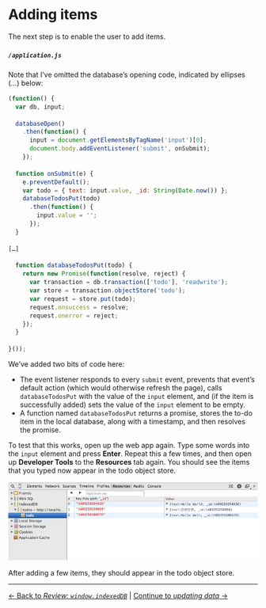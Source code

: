 # Adding items

The next step is to enable the user to add items.

##### `/application.js`

Note that I’ve omitted the database’s opening code, indicated by ellipses (…) below:

```js
(function() {
  var db, input;

  databaseOpen()
    .then(function() {
      input = document.getElementsByTagName('input')[0];
      document.body.addEventListener('submit', onSubmit);
    });

  function onSubmit(e) {
    e.preventDefault();
    var todo = { text: input.value, _id: String(Date.now()) };
    databaseTodosPut(todo)
      .then(function() {
        input.value = '';
      });
  }

[…]

  function databaseTodosPut(todo) {
    return new Promise(function(resolve, reject) {
      var transaction = db.transaction(['todo'], 'readwrite');
      var store = transaction.objectStore('todo');
      var request = store.put(todo);
      request.onsuccess = resolve;
      request.onerror = reject;
    });
  }

}());
```

We’ve added two bits of code here:

- The event listener responds to every `submit` event, prevents that event’s default action (which would otherwise refresh the page), calls `databaseTodosPut` with the value of the `input` element, and (if the item is successfully added) sets the value of the `input` element to be empty.
- A function named `databaseTodosPut` returns a promise, stores the to-do item in the local database, along with a timestamp, and then resolves the promise.

To test that this works, open up the web app again. Type some words into the `input` element and press **Enter**. Repeat this a few times, and then open up **Developer Tools** to the **Resources** tab again. You should see the items that you typed now appear in the todo object store.

![After adding a few items, they should appear in the todo object store](./screenshot.png)

After adding a few items, they should appear in the todo object store.

---

[← Back to *Review: `window.indexedDB`*](../05-review-window-indexeddb) | [Continue to *updating data* →](../07-getting-data)
